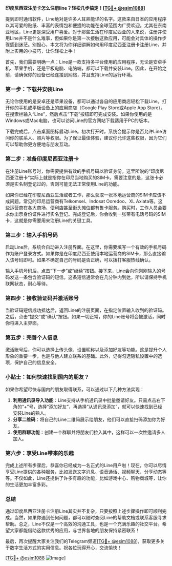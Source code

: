 **印度尼西亚注册卡怎么注册line？轻松几步搞定！[[TG💪+ @esim1088](https://t.me/s/esim1088)]**

提到即时通讯软件，Line绝对是许多人耳熟能详的名字。这款来自日本的应用程序以其可爱的贴纸、丰富的表情包和便捷的功能在全球范围内广受欢迎。尤其在东南亚地区，Line更是深受用户喜爱。对于那些生活在印度尼西亚的人来说，注册并使用Line并不是什么难事，但如果你是第一次接触这款应用，可能会对具体的操作步骤感到迷茫。别担心，本文将为你详细讲解如何用印度尼西亚注册卡注册Line，并附上实用的小技巧，让你轻松上手！

首先，我们需要明确一点：Line是一款支持多平台使用的应用程序，无论是安卓手机、苹果手机，还是平板电脑、电脑端，都可以下载并安装Line。因此，在开始之前，请确保你的设备已经连接到网络，并且支持Line的运行环境。

### **第一步：下载并安装Line**
无论你使用的是安卓还是苹果设备，都可以通过各自的应用商店轻松下载Line。打开你的手机或平板设备上的应用商店（Google Play Store或Apple App Store），在搜索栏输入“Line”，然后点击“下载”按钮即可完成安装。如果你使用的是Windows或Mac电脑，也可以访问Line的官方网站下载适用于PC的版本。

下载完成后，点击桌面图标启动Line。初次打开时，系统会提示你是否允许Line访问你的联系人、照片等权限。为了保证最佳体验，建议你允许这些权限，因为它们可以帮助你更方便地与朋友互动。

### **第二步：准备印度尼西亚注册卡**
在注册Line账号时，你需要提供有效的手机号码以验证身份。这里所说的“印度尼西亚注册卡”实际上就是指你在印尼当地购买的SIM卡。需要注意的是，这张卡必须是实名制登记过的，否则可能无法正常使用Line的功能。

如果你已经在印度尼西亚生活或者工作，那么获取一张本地运营商的SIM卡应该不成问题。常见的印尼运营商有Telkomsel、Indosat Ooredoo、XL Axiata等。这些运营商在各大商场、便利店甚至街头摊位都有售卡服务。购买时，工作人员会要求你出示身份证件进行实名登记。完成登记后，你会收到一张带有电话号码的SIM卡，这就是你需要用来注册Line的关键工具。

### **第三步：输入手机号码**
启动Line后，系统会自动进入注册界面。在这里，你需要填写一个有效的手机号码作为账户登录方式。如果你是在印度尼西亚使用本地运营商的SIM卡，那么直接输入该号码即可。如果不确定自己的号码是否正确，可以拨打客服热线确认。

输入手机号码后，点击“下一步”或“继续”按钮。接下来，Line会向你刚刚输入的号码发送一条包含验证码的短信。这条短信通常会在几分钟内到达，所以请保持手机联网状态，耐心等待。

### **第四步：接收验证码并激活账号**
当验证码短信成功抵达后，返回Line的注册页面，在指定位置输入收到的验证码。之后，点击“提交”或“确认”按钮。如果一切正常，你的Line账号将会被激活，同时你将进入主界面。

### **第五步：完善个人信息**
激活账号后，你可以选择上传头像、设置昵称以及添加好友等功能。这是提升个人形象的重要一步，也是与他人建立联系的基础。此外，记得勾选隐私设置中的选项，保护自己的信息安全。

### **小贴士：如何快速找到国内的朋友？**
如果你希望尽快与国内的朋友取得联系，可以通过以下几种方法实现：
1. **利用通讯录导入功能**：Line支持从手机通讯录中批量邀请好友。只需点击右下角的“+”号，选择“添加好友”，再选择“从通讯录添加”，就可以快速找到已经安装Line的熟人。
2. **分享二维码**：将自己的Line二维码展示给朋友，他们可以直接扫码添加你为好友。
3. **使用群聊功能**：创建一个群聊并将朋友们拉入其中，这样可以一次性邀请多人加入。

### **第六步：享受Line带来的乐趣**
完成上述所有步骤后，恭喜你已经成为一名正式的Line用户啦！现在，你可以尽情享受Line提供的各种服务，比如发送文字消息、语音通话、视频聊天、分享动态等等。不仅如此，Line还提供了许多有趣的功能，比如游戏中心、购物商城等，让你的生活更加丰富多彩。

### **总结**
通过印度尼西亚注册卡注册Line其实并不复杂，只要按照上述步骤操作即可顺利完成。当然，如果你遇到任何问题，都可以随时查阅Line的帮助文档或联系客服寻求帮助。总之，Line不仅是一个高效的沟通工具，也是一个充满乐趣的社交平台。希望大家都能借助这款优秀的应用，与世界各地的朋友保持紧密联系！

最后，再次提醒大家关注我们的Telegram频道[[TG💪+ @esim1088](https://t.me/s/esim1088)]，获取更多关于数字生活方式的实用信息。祝各位玩得开心，交流愉快！

[[TG💪+ @esim1088](https://t.me/s/esim1088) ![Image](https://i.postimg.cc/4NQfJmqS/Snipaste-2025-05-13-00-14-12.png)]